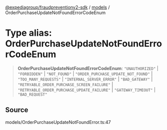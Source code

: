 [@expediagroup/fraudpreventionv2-sdk](../../index.md) / [models](../index.md) / OrderPurchaseUpdateNotFoundErrorCodeEnum

# Type alias: OrderPurchaseUpdateNotFoundErrorCodeEnum

> **OrderPurchaseUpdateNotFoundErrorCodeEnum**: `"UNAUTHORIZED"` \| `"FORBIDDEN"` \| `"NOT_FOUND"` \| `"ORDER_PURCHASE_UPDATE_NOT_FOUND"` \| `"TOO_MANY_REQUESTS"` \| `"INTERNAL_SERVER_ERROR"` \| `"BAD_GATEWAY"` \| `"RETRYABLE_ORDER_PURCHASE_SCREEN_FAILURE"` \| `"RETRYABLE_ORDER_PURCHASE_UPDATE_FAILURE"` \| `"GATEWAY_TIMEOUT"` \| `"BAD_REQUEST"`

## Source

models/OrderPurchaseUpdateNotFoundError.ts:47
